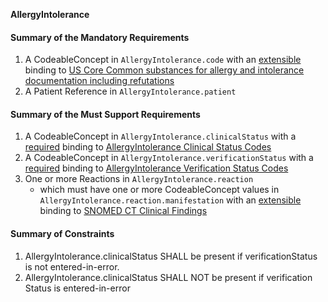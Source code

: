 **AllergyIntolerance**

#### Summary of the Mandatory Requirements
1.  A  CodeableConcept  in `AllergyIntolerance.code`
with an [extensible](http://hl7.org/fhir/R4/terminologies.html#extensible)
 binding to [US Core Common substances for allergy and intolerance documentation including refutations](ValueSet-us-core-allergy-substance.html)
1.  A Patient Reference  in `AllergyIntolerance.patient`

#### Summary of the Must Support Requirements
1.  A  CodeableConcept  in `AllergyIntolerance.clinicalStatus`
with a [required](http://hl7.org/fhir/R4/terminologies.html#required)
 binding to [AllergyIntolerance Clinical Status Codes](http://hl7.org/fhir/ValueSet/allergyintolerance-clinical)
1.  A  CodeableConcept  in `AllergyIntolerance.verificationStatus`
with a [required](http://hl7.org/fhir/R4/terminologies.html#required)
 binding to [AllergyIntolerance Verification Status Codes](http://hl7.org/fhir/ValueSet/allergyintolerance-verification)
1. One or more  Reactions  in `AllergyIntolerance.reaction`
   - which must have one or more  CodeableConcept values  in `AllergyIntolerance.reaction.manifestation`
with an [extensible](http://hl7.org/fhir/R4/terminologies.html#extensible)
 binding to [SNOMED CT Clinical Findings](http://hl7.org/fhir/ValueSet/clinical-findings)

#### Summary of Constraints
1. AllergyIntolerance.clinicalStatus SHALL be present if verificationStatus is not entered-in-error.
1. AllergyIntolerance.clinicalStatus SHALL NOT be present if verification Status is entered-in-error
